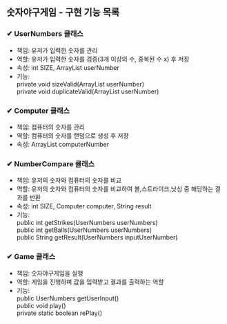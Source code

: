 ## 숫자야구게임 - 구현 기능 목록

### ✔ UserNumbers 클래스
- 책임: 유저가 입력한 숫자를 관리
- 역할: 유저가 입력한 숫자를 검증(3개 이상의 수, 중복된 수 x) 후 저장
- 속성: int SIZE, ArrayList<Integer> userNumber
- 기능: <br>
private void sizeValid(ArrayList<Integer> userNumber) <br>
private void duplicateValid(ArrayList<Integer> userNumber)

### ✔ Computer 클래스
- 책임: 컴퓨터의 숫자를 관리
- 역할: 컴퓨터의 숫자를 랜덤으로 생성 후 저장
- 속성: ArrayList<Integer> computerNumber


### ✔ NumberCompare 클래스
- 책임: 유저의 숫자와 컴퓨터의 숫자를 비교
- 역할: 유저의 숫자와 컴퓨터의 숫자를 비교하여 볼,스트라이크,낫싱 중 해당하는 결과를 반환
- 속성: int SIZE, Computer computer, String result
- 기능: <br>
  public int getStrikes(UserNumbers userNumbers) <br>
  public int getBalls(UserNumbers userNumbers) <br>
  public String getResult(UserNumbers inputUserNumber)

### ✔ Game 클래스
- 책임: 숫자야구게임을 실행
- 역할: 게임을 진행하며 값을 입력받고 결과를 출력하는 역할
- 기능: <br>
public UserNumbers getUserInput() <br>
public void play() <br>
private static boolean rePlay()
